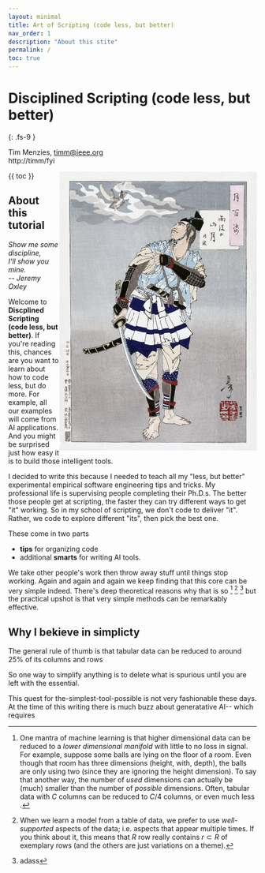 ```yaml
---
layout: minimal
title: Art of Scripting (code less, but better)
nav_order: 1
description: "About this stite"
permalink: /
toc: true
---
```



# Disciplined Scripting (code less, but better)
{: .fs-9 }

Tim Menzies, <timm@ieee.org>   
http://timm/fyi


{{ toc }}
<img width=400 align=right src="/img/sam.png">


## <a name=abaout>About this tutorial</a>

<em>Show me some discipline,   
I'll show you mine.   
-- Jeremy Oxley </em>

Welcome to 
**Discplined Scripting (code less, but better)**.
If you're reading this, chances are you want to 
learn about how to code less, but do more. 
For example, all our examples will come from AI applications.
And you might be surprised just how easy it is to build
those intelligent tools.

I decided to write this because I needed to teach
all my "less, but better" 
experimental empirical software engineering  tips and tricks.
My professional life
is supervising people
completing
their Ph.D.s. 
The better those people get at scripting, the faster they can
try different ways to get "it" working. 
So in my school of scripting,
we don't code to deliver "it". Rather, we code to
explore different "its", then pick the best one.

These come in two parts

- **tips** for organizing code
- additional **smarts** for writing AI tools.


We take  other people's
work then
throw away stuff until 
 things stop working.
Again
and again and again we keep finding that
this core 
can be very simple indeed.
There's deep theoretical reasons why
that is so [^INTRINSIC] [^PROTOTYPES] [^SSL]
but the practical upshot is that very
simple methods can be remarkably effective.

[^INTRINSIC]: One mantra of machine learning is that higher dimensional data can be reduced to a _lower dimensional manifold_ with little to no loss in signal.  For example, suppose some balls are lying on the floor of a room. Even though that room has three dimensions (height, with, depth), the balls are only using two (since they are ignoring the height dimension).  To say that another way,  the number of _used_ dimensions can actually be (much) smaller than the number of _possible_ dimensions.  Often, tabular data with $C$ columns can be reduced to $C/4$ columns, or even much less [^kohavi97]. 

[^PROTOTYPES]: When we learn a model from a table of data, we prefer    to use _well-supported_ aspects of the data; i.e. aspects that appear multiple times.
If you think about it, this means that $R$ row
really contains $r \subset R$ of exemplary rows 
(and the others are just variations on a theme).

[^PROTOTYPES]: asdas

[^SSL]: adass

## <a name=simple>Why I bekieve in simplicty

The general rule of thumb is that tabular data
can be reduced to around 25% of its columns
and rows

So one way to simplify anything is to
delete what is spurious until you are
left with the essential.


This quest for the-simplest-tool-possible
is not very fashionable these days.
At the time of this writing there is much
buzz about generatative AI-- which requires




[^kohavi97]: Ron Kohavi, George H. John, Wrappers for feature subset selection, Artificial Intelligence, Volume 97, Issues 1–2, 1997, Pages 273-324,





